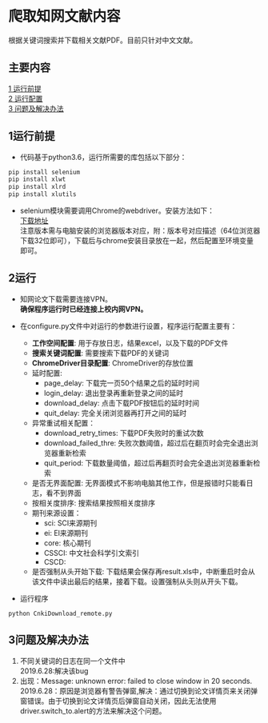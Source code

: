 # 爬取知网文献内容
根据关键词搜索并下载相关文献PDF。目前只针对中文文献。

## 主要内容
[1 运行前提](#1运行前提)  
[2 运行配置](#2运行配置)  
[3 问题及解决办法](#3问题及解决办法)  

## 1运行前提  
* 代码基于python3.6，运行所需要的库包括以下部分：  
```bash
pip install selenium
pip install xlwt
pip install xlrd
pip install xlutils
```
* selenium模块需要调用Chrome的webdriver。安装方法如下：  
[下载地址](https://chromedriver.storage.googleapis.com/index.html)  
注意版本需与电脑安装的浏览器版本对应，附：版本号对应描述（64位浏览器下载32位即可），下载后与chrome安装目录放在一起，然后配置至环境变量即可。

## 2运行
* 知网论文下载需要连接VPN。  
**确保程序运行时已经连接上校内网VPN。**  
* 在configure.py文件中对运行的参数进行设置，程序运行配置主要有：  

  * **工作空间配置**: 用于存放日志，结果excel，以及下载的PDF文件
  * **搜索关键词配置**: 需要搜索下载PDF的关键词
  * **ChromeDriver目录配置**: ChromeDriver的存放位置
  * 延时配置: 
    * page_delay: 下载完一页50个结果之后的延时时间
    * login_delay: 退出登录再重新登录之间的延时
    * download_delay: 点击下载PDF按钮后的延时时间
    * quit_delay: 完全关闭浏览器再打开之间的延时
  * 异常重试相关配置：
    * download_retry_times: 下载PDF失败时的重试次数
    * download_failed_thre: 失败次数阈值，超过后在翻页时会完全退出浏览器重新检索
    * quit_period: 下载数量阈值，超过后再翻页时会完全退出浏览器重新检索
  * 是否无界面配置: 无界面模式不影响电脑其他工作，但是报错时只能看日志，看不到界面 
  * 按相关度排序: 搜索结果按照相关度排序
  * 期刊来源设置：  
    * sci: SCI来源期刊
    * ei: EI来源期刊
    * core: 核心期刊
    * CSSCI: 中文社会科学引文索引
    * CSCD:
  * 是否强制从头开始下载: 下载结果会保存再result.xls中，中断重启时会从该文件中读出最后的结果，接着下载。设置强制从头则从开头下载。

* 运行程序  
```
python CnkiDownload_remote.py
```
## 3问题及解决办法
1. 不同关键词的日志在同一个文件中  
   2019.6.28:解决该bug
2. 出现：Message: unknown error: failed to close window in 20 seconds.  
  2019.6.28：原因是浏览器有警告弹窗,解决：通过切换到论文详情页来关闭弹窗错误。由于切换到论文详情页后弹窗自动关闭，因此无法使用driver.switch_to.alert的方法来解决这个问题。

